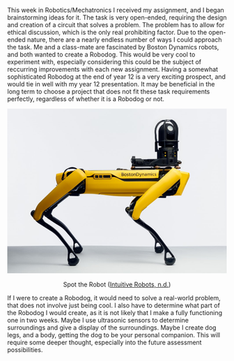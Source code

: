 
This week in Robotics/Mechatronics I received my assignment, and I began brainstorming ideas for it. The task is very open-ended, requiring the design and creation of a circuit that solves a problem. The problem has to allow for ethical discussion, which is the only real prohibiting factor. Due to the open-ended nature, there are a nearly endless number of ways I could approach the task. Me and a class-mate are fascinated by Boston Dynamics robots, and both wanted to create a Robodog. This would be very cool to experiment with, especially considering this could be the subject of reccurring improvements with each new assignment. Having a somewhat sophisticated Robodog at the end of year 12 is a very exciting prospect, and would tie in well with my year 12 presentation. It may be beneficial in the long term to choose a project that does not fit these task requirements perfectly, regardless of whether it is a Robodog or not.

<img src="/assets/Robodog/spot-cam.jpg" alt="Spot the Robot" style="margin: 0 auto; width 40%;">
<p style="text-align: center;" >Spot the Robot (<a href="https://www.intuitive-robots.com/spot-robot-payloads-and-accessories/spot-cam-plus-payload/">Intuitive Robots, n.d.</a>)</p>

If I were to create a Robodog, it would need to solve a real-world problem, that does not involve just being cool. I also have to determine what part of the Robodog I would create, as it is not likely that I make a fully functioning one in two weeks. Maybe I use ultrasonic sensors to determine surroundings and give a display of the surroundings. Maybe I create dog legs, and a body, getting the dog to be your personal companion. This will require some deeper thought, especially into the future assessment possibilities.